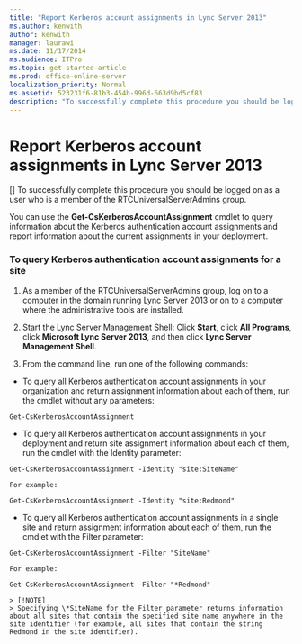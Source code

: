 ```yaml
---
title: "Report Kerberos account assignments in Lync Server 2013"
ms.author: kenwith
author: kenwith
manager: laurawi
ms.date: 11/17/2014
ms.audience: ITPro
ms.topic: get-started-article
ms.prod: office-online-server
localization_priority: Normal
ms.assetid: 523231f6-81b3-454b-996d-663d9bd5cf83
description: "To successfully complete this procedure you should be logged on as a user who is a member of the RTCUniversalServerAdmins group."
---
```


# Report Kerberos account assignments in Lync Server 2013
[]
To successfully complete this procedure you should be logged on as a user who is a member of the RTCUniversalServerAdmins group.
  
You can use the **Get-CsKerberosAccountAssignment** cmdlet to query information about the Kerberos authentication account assignments and report information about the current assignments in your deployment. 
  
### To query Kerberos authentication account assignments for a site

1. As a member of the RTCUniversalServerAdmins group, log on to a computer in the domain running Lync Server 2013 or on to a computer where the administrative tools are installed.
    
2. Start the Lync Server Management Shell: Click **Start**, click **All Programs**, click **Microsoft Lync Server 2013**, and then click **Lync Server Management Shell**.
    
3. From the command line, run one of the following commands:
    
  - To query all Kerberos authentication account assignments in your organization and return assignment information about each of them, run the cmdlet without any parameters:
    
  ```
  Get-CsKerberosAccountAssignment
  ```

  - To query all Kerberos authentication account assignments in your deployment and return site assignment information about each of them, run the cmdlet with the Identity parameter:
    
  ```
  Get-CsKerberosAccountAssignment -Identity "site:SiteName"
  ```

    For example:
    
  ```
  Get-CsKerberosAccountAssignment -Identity "site:Redmond"
  ```

  - To query all Kerberos authentication account assignments in a single site and return assignment information about each of them, run the cmdlet with the Filter parameter:
    
  ```
  Get-CsKerberosAccountAssignment -Filter "SiteName"
  ```

    For example:
    
  ```
  Get-CsKerberosAccountAssignment -Filter "*Redmond"
  ```

    > [!NOTE]
    > Specifying \*SiteName for the Filter parameter returns information about all sites that contain the specified site name anywhere in the site identifier (for example, all sites that contain the string Redmond in the site identifier). 
  

